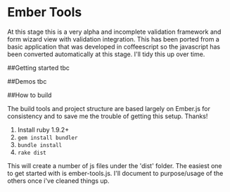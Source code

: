 # Ember Tools

At this stage this is a very alpha and incomplete validation framework and form wizard view with validation integration. This has been ported from a basic application that was developed in coffeescript so the javascript has been converted automatically at this stage. I'll tidy this up over time.

##Getting started
tbc

##Demos
tbc

##How to build

The build tools and project structure are based largely on Ember.js for consistency and to save me the trouble of getting this setup. Thanks!

1. Install ruby 1.9.2+
2. `gem install bundler`
3. `bundle install`
4. `rake dist`

This will create a number of js files under the 'dist' folder. The easiest one to get started with is ember-tools.js. I'll document to purpose/usage of the others once i've cleaned things up.



